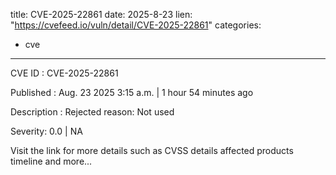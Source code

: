  
title: CVE-2025-22861
date: 2025-8-23
lien: "https://cvefeed.io/vuln/detail/CVE-2025-22861"
categories:
  - cve
---

CVE ID : CVE-2025-22861

Published :  Aug. 23
2025
3:15 a.m. | 1 hour
54 minutes ago

Description : Rejected reason: Not used

Severity: 0.0 | NA

Visit the link for more details
such as CVSS details
affected products
timeline
and more...
